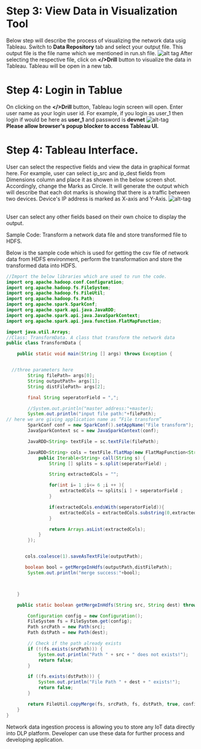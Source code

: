 # Step 3: View Data in Visualization Tool
Below step will describe the process of visualizing the network data usig Tableau. 
Switch to <b>Data Repository</b> tab and select your output file. This output file is the file name which we mentioned in run.sh file.
![alt tag](https://github.com/CiscoDevNet/data-dev-learning-labs/blob/master/labs/net-data-ingest-trans/assets/images/visuaNetworkData.PNG?raw=true)
After selecting the respective file, click on <b></>Drill</b> button to visualize the data in Tableau. Tableau will be open in a new tab.

# Step 4: Login in Tablue
On clicking on the <b></>Drill</b> button, Tableau login screen will open. Enter user name as your login user id. For example, if you login as user_1 then login if would be here as <b>user_1</b> and password is <b>devnet</b>
![alt-tag](https://github.com/CiscoDevNet/data-dev-learning-labs/blob/master/labs/net-data-ingest-trans/assets/images/tableauLogin.PNG?raw=true)
</br>
<b>Please allow browser's popup blocker to access Tableau UI.</b>

# Step 4: Tableau Interface.
User can select the respective fields and view the data in graphical format here. For example, user can select ip_src and ip_dest fields from Dimensions column and place it as showen in the below screen shot. Accordingly, change the Marks as Circle. It will generate the output which will describe that each dot marks is showing that there is a traffic between two devices. Device's IP address is marked as X-axis and Y-Axis.
![alt-tag](https://github.com/CiscoDevNet/data-dev-learning-labs/blob/master/labs/net-data-ingest-trans/assets/images/tableauUIOnNetworkData.PNG?raw=true)

</br>
User can select any other fields based on their own choice to display the output. 


Sample Code: Transform a network data file and store transformed file to HDFS.

Below is the sample code which is used for getting the csv file of network data from HDFS environment, perform the transformation and store the transformed data into HDFS. 

```java
//Import the below libraries which are used to run the code.
import org.apache.hadoop.conf.Configuration;
import org.apache.hadoop.fs.FileSystem;
import org.apache.hadoop.fs.FileUtil;
import org.apache.hadoop.fs.Path;
import org.apache.spark.SparkConf;
import org.apache.spark.api.java.JavaRDD;
import org.apache.spark.api.java.JavaSparkContext;
import org.apache.spark.api.java.function.FlatMapFunction;

import java.util.Arrays;
//Class: TransformData. A class that transform the network data
public class TransformData {

    public static void main(String [] args) throws Exception {


  //three parameters here
        String filePath= args[0];
        String outputPath= args[1];
        String distFilePath= args[2];

        final String seperatorField = ",";

        //System.out.println("master address:"+master);
        System.out.println("input file path:"+filePath);
// here we are giving application name as “File transform”
        SparkConf conf = new SparkConf().setAppName("File transform");
        JavaSparkContext sc = new JavaSparkContext(conf);

        JavaRDD<String> textFile = sc.textFile(filePath);

        JavaRDD<String> cols = textFile.flatMap(new FlatMapFunction<String, String>() {
            public Iterable<String> call(String s) {
                String [] splits = s.split(seperatorField) ;

                String extractedCols = "";

                for(int i= 1 ;i<= 6 ;i ++ ){
                    extractedCols += splits[i ] + seperatorField ;
                }

                if(extractedCols.endsWith(seperatorField)){
                    extractedCols = extractedCols.substring(0,extractedCols.length() - 1)  ;
                }

                return Arrays.asList(extractedCols);
            }
        });


       cols.coalesce(1).saveAsTextFile(outputPath);

       boolean bool = getMergeInHdfs(outputPath,distFilePath);
        System.out.println("merge success:"+bool);



    }

    public static boolean getMergeInHdfs(String src, String dest) throws IllegalArgumentException, Exception {

        Configuration config = new Configuration();
        FileSystem fs = FileSystem.get(config);
        Path srcPath = new Path(src);
        Path dstPath = new Path(dest);

        // Check if the path already exists
        if (!(fs.exists(srcPath))) {
            System.out.println("Path " + src + " does not exists!");
            return false;
        }

        if ((fs.exists(dstPath))) {
            System.out.println("File Path " + dest + " exists!");
            return false;
        }

        return FileUtil.copyMerge(fs, srcPath, fs, dstPath, true, config, null);
    }
}
```
Network data ingestion process is allowing you to store any IoT data directly into DLP platform. Developer can use these data for further process and developing application.
